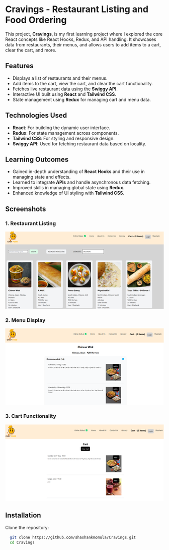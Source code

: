 # Cravings - Restaurant Listing and Food Ordering

This project, **Cravings**, is my first learning project where I explored the core React concepts like React Hooks, Redux, and API handling. It showcases data from restaurants, their menus, and allows users to add items to a cart, clear the cart, and more.

## Features
- Displays a list of restaurants and their menus.
- Add items to the cart, view the cart, and clear the cart functionality.
- Fetches live restaurant data using the **Swiggy API**.
- Interactive UI built using **React** and **Tailwind CSS**.
- State management using **Redux** for managing cart and menu data.

## Technologies Used
- **React**: For building the dynamic user interface.
- **Redux**: For state management across components.
- **Tailwind CSS**: For styling and responsive design.
- **Swiggy API**: Used for fetching restaurant data based on locality.

## Learning Outcomes
- Gained in-depth understanding of **React Hooks** and their use in managing state and effects.
- Learned to integrate **APIs** and handle asynchronous data fetching.
- Improved skills in managing global state using **Redux**.
- Enhanced knowledge of UI styling with **Tailwind CSS**.

## Screenshots

### 1. Restaurant Listing
![Restaurant Listing](./src/components/screenshots/cravings_1.png)

### 2. Menu Display
![Menu Display](./src/components/screenshots/screenshot_2.png)

### 3. Cart Functionality
![Cart](./src/components/screenshots/screenshot_3.png)

## Installation

Clone the repository:

```bash
  git clone https://github.com/shashankmomula/Cravings.git
  cd Cravings
